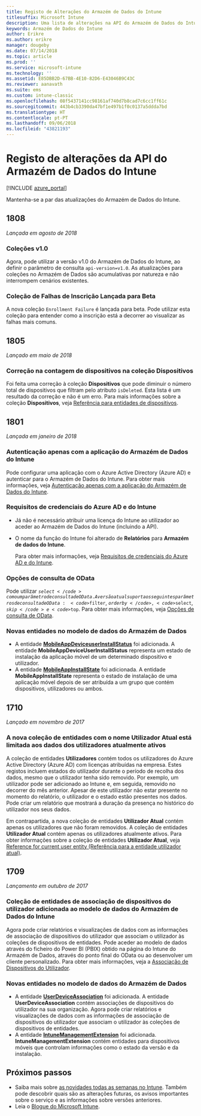 ```yaml
---
title: Registo de Alterações do Armazém de Dados do Intune
titlesuffix: Microsoft Intune
description: Uma lista de alterações na API do Armazém de Dados do Intune.
keywords: Armazém de Dados do Intune
author: Erikre
ms.author: erikre
manager: dougeby
ms.date: 07/14/2018
ms.topic: article
ms.prod: ''
ms.service: microsoft-intune
ms.technology: ''
ms.assetid: E85DBB2D-67BB-4E10-82D6-E43046B9C43C
ms.reviewer: aanavath
ms.suite: ems
ms.custom: intune-classic
ms.openlocfilehash: 08f5437141cc98161af740d7b8cad7c6cc1ff61c
ms.sourcegitcommit: 443b4cb3390da47bf1e497b1f0c0137a5ddda7bd
ms.translationtype: HT
ms.contentlocale: pt-PT
ms.lasthandoff: 09/06/2018
ms.locfileid: "43821193"
---
```

# <a name="change-log-for-the-intune-data-warehouse-api"></a>Registo de alterações da API do Armazém de Dados do Intune

[!INCLUDE [azure_portal](./includes/azure_portal.md)]

Mantenha-se a par das atualizações do Armazém de Dados do Intune.

## <a name="1808"></a>1808
_Lançada em agosto de 2018_

### <a name="v10-collections"></a>Coleções v1.0  

Agora, pode utilizar a versão v1.0 do Armazém de Dados do Intune, ao definir o parâmetro de consulta `api-version=v1.0`. As atualizações para coleções no Armazém de Dados são acumulativas por natureza e não interrompem cenários existentes.

### <a name="enrollment-failure-collection-released-to-beta"></a>Coleção de Falhas de Inscrição Lançada para Beta

A nova coleção `Enrollment Failure` é lançada para beta. Pode utilizar esta coleção para entender como a inscrição está a decorrer ao visualizar as falhas mais comuns. 


## <a name="1805"></a>1805
_Lançado em maio de 2018_

### <a name="correction-to-device-count-in-devices-collection"></a>Correção na contagem de dispositivos na coleção **Dispositivos** 

Foi feita uma correção à coleção **Dispositivos** que pode diminuir o número total de dispositivos que filtram pelo atributo `isDeleted`. Esta lista é um resultado da correção e não é um erro. Para mais informações sobre a coleção **Dispositivos**, veja [Referência para entidades de dispositivos](reports-ref-devices.md). 


## <a name="1801"></a>1801
_Lançada em janeiro de 2018_

### <a name="intune-data-warehouse-application-only-authentication----1867540---"></a>Autenticação apenas com a aplicação do Armazém de Dados do Intune <!-- 1867540 -->

Pode configurar uma aplicação com o Azure Active Directory (Azure AD) e autenticar para o Armazém de Dados do Intune. Para obter mais informações, veja [Autenticação apenas com a aplicação do Armazém de Dados do Intune](data-warehouse-app-only-auth.md).

### <a name="azure-ad-and-intune-credential-requirements----2077525---"></a>Requisitos de credenciais do Azure AD e do Intune <!-- 2077525 -->

- Já não é necessário atribuir uma licença do Intune ao utilizador ao aceder ao Armazém de Dados do Intune (incluindo a API).
- O nome da função do Intune foi alterado de **Relatórios** para **Armazém de dados do Intune**. 

    Para obter mais informações, veja [Requisitos de credenciais do Azure AD e do Intune](reports-api-url.md#azure-ad-and-intune-credential-requirements).

### <a name="odata-query-options----2077711---"></a>Opções de consulta de OData <!-- 2077711 -->

Pode utilizar <code>$select</code> como um parâmetro de consulta de OData. A versão atual suporta os seguintes parâmetros de consulta de OData: <code>$filter</code>, <code>$orderby</code>, <code>$select</code>, <code>$skip</code> e <code>$top</code>. Para obter mais informações, veja [Opções de consulta de OData](reports-api-url.md#odata-query-options).

### <a name="new-entities-in-the-in-data-warehouse-data-model----2077804---"></a>Novas entidades no modelo de dados do Armazém de Dados <!-- 2077804 -->

 - A entidade [**MobileAppDeviceuserInstallStatus**](reports-ref-application.md#mobileappdeviceuserinstallstatus) foi adicionada. A entidade **MobileAppDeviceUserInstallStatus** representa um estado de instalação da aplicação móvel de um determinado dispositivo e utilizador.
 - A entidade [**MobileAppInstallState**](reports-ref-application.md#mobileappinstallstate) foi adicionada. A entidade **MobileAppInstallState** representa o estado de instalação de uma aplicação móvel depois de ser atribuída a um grupo que contém dispositivos, utilizadores ou ambos. 

## <a name="1710"></a>1710
_Lançado em novembro de 2017_

### <a name="a-new-entity-collection-named-current-user-is-limited-to-currently-active-user-data----1544273---"></a>A nova coleção de entidades com o nome Utilizador Atual está limitada aos dados dos utilizadores atualmente ativos<!-- 1544273 -->

A coleção de entidades **Utilizadores** contém todos os utilizadores do Azure Active Directory (Azure AD) com licenças atribuídas na empresa. Estes registos incluem estados do utilizador durante o período de recolha dos dados, mesmo que o utilizador tenha sido removido. Por exemplo, um utilizador pode ser adicionado ao Intune e, em seguida, removido no decorrer do mês anterior. Apesar de este utilizador não estar presente no momento do relatório, o utilizador e o estado estão presentes nos dados. Pode criar um relatório que mostrará a duração da presença no histórico do utilizador nos seus dados.

Em contrapartida, a nova coleção de entidades **Utilizador Atual** contém apenas os utilizadores que não foram removidos. A coleção de entidades **Utilizador Atual** contém apenas os utilizadores atualmente ativos. Para obter informações sobre a coleção de entidades **Utilizador Atual**, veja [Reference for current user entity (Referência para a entidade utilizador atual)](reports-ref-current-user.md).

## <a name="1709"></a>1709
_Lançamento em outubro de 2017_

### <a name="user-device-association-entity-collection-added-to-intune-data-warehouse-data-model----1187917---"></a>Coleção de entidades de associação de dispositivos do utilizador adicionada ao modelo de dados do Armazém de Dados do Intune <!-- 1187917 -->

Agora pode criar relatórios e visualizações de dados com as informações de associação de dispositivos do utilizador que associam o utilizador às coleções de dispositivos de entidades. Pode aceder ao modelo de dados através do ficheiro do Power BI (PBIX) obtido na página do Intune do Armazém de Dados, através do ponto final do OData ou ao desenvolver um cliente personalizado. Para obter mais informações, veja a [Associação de Dispositivos do Utilizador](reports-ref-user-device.md).

### <a name="new-entities-in-the-in-data-warehouse-data-model----1479526--------"></a>Novas entidades no modelo de dados do Armazém de Dados <!-- 1479526 --><!-- -->

 - A entidade [**UserDeviceAssociation**](reports-ref-user-device.md) foi adicionada. A entidade **UserDeviceAssociation** contém associações de dispositivos do utilizador na sua organização. Agora pode criar relatórios e visualizações de dados com as informações de associação de dispositivos do utilizador que associam o utilizador às coleções de dispositivos de entidades.  
 - A entidade [**IntuneManagementExtension**](reports-ref-intunemanagementextension.md) foi adicionada. **IntuneManagementExtension** contém entidades para dispositivos móveis que controlam informações como o estado da versão e da instalação.

## <a name="next-steps"></a>Próximos passos
 - Saiba mais sobre [as novidades todas as semanas no Intune](whats-new.md). Também pode descobrir quais são as alterações futuras, os avisos importantes sobre o serviço e as informações sobre versões anteriores.
 - Leia o [Blogue do Microsoft Intune](http://go.microsoft.com/fwlink/?LinkID=273882).
